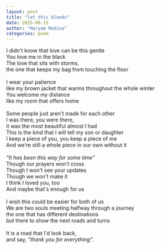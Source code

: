 ```yaml
---
layout: post
title: "let this bleeds"
date: 2025-06-15
author: "Maryam Medina"
categories: poem
---
```


I didn't know that love can be this gentle<br>
You love me in the black<br>
The love that sits with storms,<br> 
the one that keeps my bag from touching the floor<br>
<br>
I wear your patience<br>
like my brown jacket that warms throughout the whole winter<br>
You welcome my distance<br>
like my room that offers home<br>
<br>
Some people just aren't made for each other<br>
I was there, you were there, <br>
it was the most beautiful almost I had<br>
This is the kind that I will tell my son or daughter<br>
I keep a piece of you, you keep a piece of me<br>
And we're still a whole piece in our own without it<br>
<br>
*“It has been this way for some time”*<br>
Though our prayers won't cross<br>
Though I won't see your updates<br>
Though we won't make it<br>
I think I loved you, too<br>
And maybe that's enough for us<br>
<br>
I wish this could be easier for both of us<br>
We are two souls meeting halfway through a journey<br>
the one that has different destinations<br>
but there to show the next roads and turns<br>
<br>
It is a road that I'd look back,<br>
and say, *"thank you for everything"*.